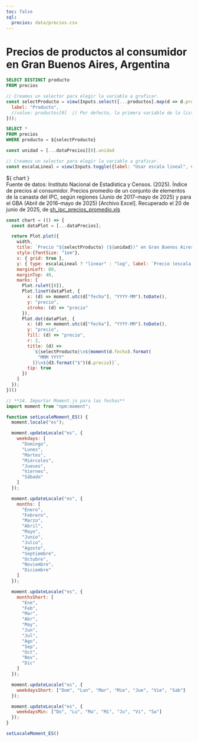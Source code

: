 ```yaml
---
toc: false
sql:
  precios: data/precios.csv
---
```


<div class="precios">
  <h1>Precios de productos al consumidor en Gran Buenos Aires,  Argentina</h1>
</div>

```sql id=productos 
SELECT DISTINCT producto
FROM precios
```


```js
// Creamos un selector para elegir la variable a graficar.
const selectProducto = view(Inputs.select([...productos].map(d => d.producto), {
  label: "Producto",
  //value: productos[0]  // Por defecto, la primera variable de la lista.
}));
```

```sql id=dataPrecios
SELECT *
FROM precios
WHERE producto = ${selectProducto}
```


```js
const unidad = [...dataPrecios][0].unidad
```


```js
// Creamos un selector para elegir la variable a graficar.
const escalaLineal = view(Inputs.toggle({label: "Usar escala lineal", value: false}));
```

  <div class="card">${ chart }
  <div>
  Fuente de datos: Instituto Nacional de Estadística y Censos. (2025). Índice de precios al consumidor. Precios promedio de un conjunto de elementos de la canasta del IPC, según regiones (Junio de 2017–mayo de 2025) y para el GBA (Abril de 2016–mayo de 2025) [Archivo Excel]. Recuperado el 20 de junio de 2025, de <a href="https://www.indec.gob.ar/ftp/cuadros/economia/sh_ipc_precios_promedio.xls">sh_ipc_precios_promedio.xls</a></div>
  </div>
</div>


```js
const chart = (() => {
  const dataPlot = [...dataPrecios];

  return Plot.plot({
    width,
    title: `Precio "${selectProducto} (${unidad})" en Gran Buenos Aires`,
    style:{fontSize: "1em"},
    x: { grid: true },
    y: { type: escalaLineal ? "linear" : "log", label: `Precio (escala ${escalaLineal ? "lineal" : "logarítmica"})`, grid: true, tickFormat: "$,d" },
    marginLeft: 80,
    marginTop: 40,
    marks: [
      Plot.ruleY([0]),
      Plot.lineY(dataPlot, {
        x: (d) => moment.utc(d["fecha"], "YYYY-MM").toDate(),
        y: "precio",
        stroke: (d) => "precio"
      }),
      Plot.dot(dataPlot, {
        x: (d) => moment.utc(d["fecha"], "YYYY-MM").toDate(),
        y: "precio",
        fill: (d) => "precio",
        r: 2,
        title: (d) =>
          `${selectProducto}\n${moment(d.fecha).format(
            "MMM YYYY"
          )}\n${d3.format("$")(d.precio)}`,
        tip: true
      })
    ]
  });
})()
```


<style>

.precios_ {
  display: flex;
  flex-direction: column;
  align-items: center;
  font-family: var(--sans-serif);
  margin: 2rem 0 2rem;
  text-wrap: balance;
  text-align: center;
}

.precios_ h1 {
  margin: 1rem 0;
  padding: 1rem 0;
  max-width: none;
  font-size: 2em;
  font-weight: 900;
  line-height: 1;
  background: linear-gradient(30deg, var(--theme-foreground-focus), currentColor);
  -webkit-background-clip: text;
  -webkit-text-fill-color: transparent;
  background-clip: text;
}

.hero h2 {
  margin: 0;
  max-width: 34em;
  font-size: 20px;
  font-style: initial;
  font-weight: 500;
  line-height: 1.5;
  color: var(--theme-foreground-muted);
}

@media (min-width: 640px) {
  .hero_ h1 {
    font-size: 90px;
  }
}

</style>


```js
// **14. Importar Moment.js para las fechas**
import moment from "npm:moment";
```

```js
function setLocaleMoment_ES() {
  moment.locale("es");

  moment.updateLocale("es", {
    weekdays: [
      "Domingo",
      "Lunes",
      "Martes",
      "Miércoles",
      "Jueves",
      "Viernes",
      "Sábado"
    ]
  });

  moment.updateLocale("es", {
    months: [
      "Enero",
      "Febrero",
      "Marzo",
      "Abril",
      "Mayo",
      "Junio",
      "Julio",
      "Agosto",
      "Septiembre",
      "Octubre",
      "Noviembre",
      "Diciembre"
    ]
  });

  moment.updateLocale("es", {
    monthsShort: [
      "Ene",
      "Feb",
      "Mar",
      "Abr",
      "May",
      "Jun",
      "Jul",
      "Ago",
      "Sep",
      "Oct",
      "Nov",
      "Dic"
    ]
  });

  moment.updateLocale("es", {
    weekdaysShort: ["Dom", "Lun", "Mar", "Mie", "Jue", "Vie", "Sab"]
  });

  moment.updateLocale("es", {
    weekdaysMin: ["Do", "Lu", "Ma", "Mi", "Ju", "Vi", "Sa"]
  });
}

setLocaleMoment_ES()
```
